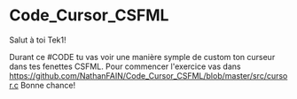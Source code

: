 # Code_Cursor_CSFML

Salut à toi Tek1!


Durant ce #CODE tu vas voir une manière symple de custom ton curseur dans tes fenettes CSFML.
Pour commencer l'exercice vas dans https://github.com/NathanFAIN/Code_Cursor_CSFML/blob/master/src/cursor.c
Bonne chance!

